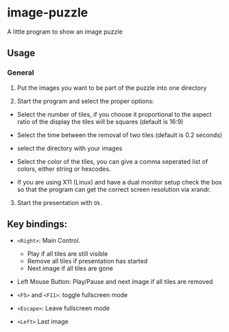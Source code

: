 # image-puzzle

A little program to show an image puzzle

## Usage

### General

1. Put the images you want to be part of the puzzle into one directory

2. Start the program and select the proper options:

  * Select the number of tiles, if you choose it proportional to the aspect ratio
    of the display the tiles will be squares (default is 16:9)

  * Select the time between the removal of two tiles (default is 0.2 seconds)

  * select the directory with your images

  * Select the color of the tiles, you can give a comma seperated list of
    colors, either string or hexcodes.

  * If you are using X11 (Linux) and have a dual monitor setup check the box
    so that the program can get the correct screen resolution via xrandr.

3. Start the presentation with `Ok.`

## Key bindings:

* `<Right>`: Main Control.
  * Play if all tiles are still visible
  * Remove all tiles if presentation has started
  * Next image if all tiles are gone

* Left Mouse Button: Play/Pause and next image if all tiles are removed

* `<F5>` and `<F11>`: toggle fullscreen mode

* `<Escape>`: Leave fullscreen mode


* `<Left>`  Last image
